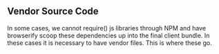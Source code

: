 Vendor Source Code
------------------

In some cases, we cannot require() js libraries through NPM and have browserify scoop these dependencies up into the final client bundle. In these cases it is necessary to have vendor files. This is where these go.